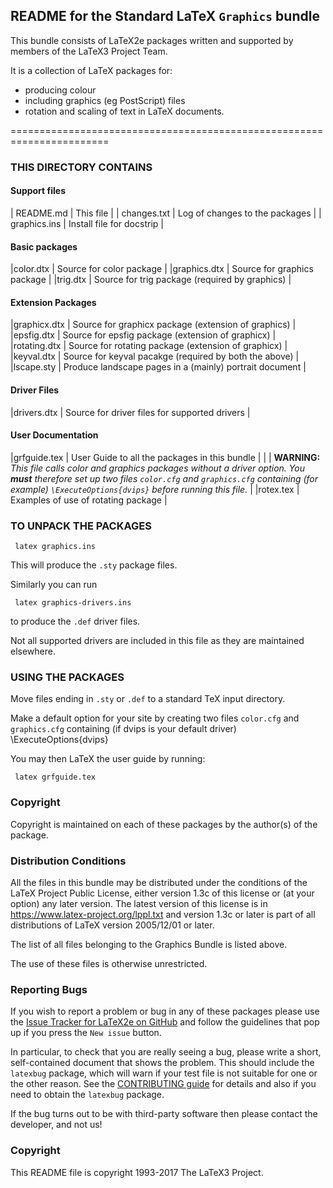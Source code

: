 ## README for the  Standard LaTeX `Graphics` bundle

This bundle consists of LaTeX2e packages written and supported by
members of the LaTeX3 Project Team.

It is a collection of LaTeX packages for:
- producing colour
- including graphics (eg PostScript) files 
- rotation and scaling of text
in LaTeX documents.

=======================================================================


### THIS DIRECTORY CONTAINS 

#### Support files 

| README.md      | This file |
| changes.txt    | Log of changes to the packages |
| graphics.ins   | Install file for docstrip |

#### Basic packages

|color.dtx      | Source for color package |
|graphics.dtx   | Source for graphics package |
|trig.dtx       | Source for trig package (required by graphics) |

#### Extension Packages

|graphicx.dtx   | Source for graphicx package (extension of graphics) |
|epsfig.dtx     | Source for epsfig package (extension of graphicx) |
|rotating.dtx   | Source for rotating package (extension of graphicx) |
|keyval.dtx     | Source for keyval pacakge (required by both the above) |
|lscape.sty     | Produce landscape pages in a (mainly) portrait document |

#### Driver Files

|drivers.dtx    | Source for driver files for supported drivers |

#### User Documentation

|grfguide.tex   | User Guide to all the packages in this bundle |
|               | **WARNING:** *This file calls color and graphics packages without a driver option.  You **must** therefore set up two files `color.cfg` and `graphics.cfg` containing (for example) `\ExecuteOptions{dvips}` before running this file.* |
|rotex.tex      | Examples of use of rotating package |



### TO UNPACK THE PACKAGES

     latex graphics.ins

This will produce the `.sty` package files.

Similarly you can run

     latex graphics-drivers.ins

to produce the `.def` driver files.

Not all supported drivers are included in this file as they are
maintained elsewhere.


### USING THE PACKAGES

Move files ending in `.sty` or  `.def`  to a standard TeX input directory.

Make a default option for your site by creating two files `color.cfg` and `graphics.cfg`
containing (if dvips is your default driver)
     \ExecuteOptions{dvips}

You may then LaTeX the user guide by running:

     latex grfguide.tex



### Copyright

Copyright is maintained on each of these packages by the author(s)
of the package. 


### Distribution Conditions

All the files in this bundle may be distributed under the conditions
of the LaTeX Project Public License, either version 1.3c of this
license or (at your option) any later version.  The latest version of
this license is in
    https://www.latex-project.org/lppl.txt
and version 1.3c or later is part of all distributions of LaTeX 
version 2005/12/01 or later.

The list of all files belonging to the Graphics Bundle is listed above.

The use of these files is otherwise unrestricted.


### Reporting Bugs

If you wish to report a problem or bug in any of these packages
please use the 
[Issue Tracker for LaTeX2e on GitHub](https://github.com/latex3/latex2e/issues)
and follow the guidelines that pop up if you press the `New issue` button.


In particular, to check that you are really seeing a bug, please write
a short, self-contained document that shows the problem. This should
include the `latexbug` package, which will warn if your test file is
not suitable for one or the other reason. See the [CONTRIBUTING
guide](https://github.com/latex3/latex2e/blob/master/CONTRIBUTING.md)
for details and also if you need to obtain the `latexbug` package.

If the bug turns out to be with third-party software then please
contact the developer, and not us!



### Copyright

This README file is copyright 1993-2017 The LaTeX3 Project.

